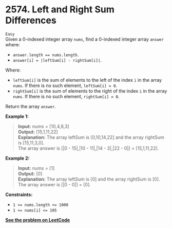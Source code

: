 # 2574. Left and Right Sum Differences

`Easy` <br />
Given a 0-indexed integer array `nums`, find a 0-indexed integer array `answer` where:

- `answer.length == nums.length`.
- `answer[i] = |leftSum[i] - rightSum[i]|`.

Where:

- `leftSum[i]` is the sum of elements to the left of the index `i` in the array `nums`. If there is no such element, `leftSum[i] = 0`.
- `rightSum[i]` is the sum of elements to the right of the index `i` in the array `nums`. If there is no such element, `rightSum[i] = 0`.

Return the array `answer`.

**Example 1:**

> **Input:** nums = [10,4,8,3] <br />
> **Output:** [15,1,11,22] <br />
> **Explanation:** The array leftSum is [0,10,14,22] and the array rightSum is [15,11,3,0]. <br />
> The array answer is [|0 - 15|,|10 - 11|,|14 - 3|,|22 - 0|] = [15,1,11,22].

**Example 2:**
 
> **Input:** nums = [1] <br />
> **Output:** [0] <br />
> **Explanation:** The array leftSum is [0] and the array rightSum is [0]. <br />
> The array answer is [|0 - 0|] = [0].

**Constraints:**

- `1 <= nums.length <= 1000`
- `1 <= nums[i] <= 105`

[**See the problem on LeetCode**](https://leetcode.com/problems/left-and-right-sum-differences/)